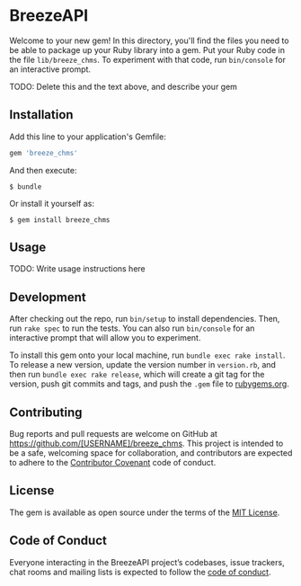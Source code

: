 # BreezeAPI

Welcome to your new gem! In this directory, you'll find the files you need to be able to package up your Ruby library into a gem. Put your Ruby code in the file `lib/breeze_chms`. To experiment with that code, run `bin/console` for an interactive prompt.

TODO: Delete this and the text above, and describe your gem

## Installation

Add this line to your application's Gemfile:

```ruby
gem 'breeze_chms'
```

And then execute:

    $ bundle

Or install it yourself as:

    $ gem install breeze_chms

## Usage

TODO: Write usage instructions here

## Development

After checking out the repo, run `bin/setup` to install dependencies. Then, run `rake spec` to run the tests. You can also run `bin/console` for an interactive prompt that will allow you to experiment.

To install this gem onto your local machine, run `bundle exec rake install`. To release a new version, update the version number in `version.rb`, and then run `bundle exec rake release`, which will create a git tag for the version, push git commits and tags, and push the `.gem` file to [rubygems.org](https://rubygems.org).

## Contributing

Bug reports and pull requests are welcome on GitHub at https://github.com/[USERNAME]/breeze_chms. This project is intended to be a safe, welcoming space for collaboration, and contributors are expected to adhere to the [Contributor Covenant](http://contributor-covenant.org) code of conduct.

## License

The gem is available as open source under the terms of the [MIT License](https://opensource.org/licenses/MIT).

## Code of Conduct

Everyone interacting in the BreezeAPI project’s codebases, issue trackers, chat rooms and mailing lists is expected to follow the [code of conduct](https://github.com/[USERNAME]/breeze_chms/blob/master/CODE_OF_CONDUCT.md).
